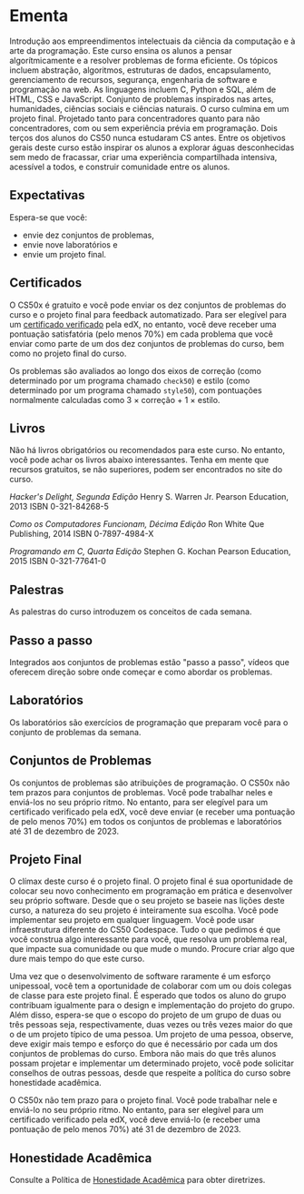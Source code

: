 # Ementa

Introdução aos empreendimentos intelectuais da ciência da computação e à arte da programação. Este curso ensina os alunos a pensar algorítmicamente e a resolver problemas de forma eficiente. Os tópicos incluem abstração, algoritmos, estruturas de dados, encapsulamento, gerenciamento de recursos, segurança, engenharia de software e programação na web. As linguagens incluem C, Python e SQL, além de HTML, CSS e JavaScript. Conjunto de problemas inspirados nas artes, humanidades, ciências sociais e ciências naturais. O curso culmina em um projeto final. Projetado tanto para concentradores quanto para não concentradores, com ou sem experiência prévia em programação. Dois terços dos alunos do CS50 nunca estudaram CS antes. Entre os objetivos gerais deste curso estão inspirar os alunos a explorar águas desconhecidas sem medo de fracassar, criar uma experiência compartilhada intensiva, acessível a todos, e construir comunidade entre os alunos.

## Expectativas

Espera-se que você:

- envie dez conjuntos de problemas,
- envie nove laboratórios e
- envie um projeto final.

## Certificados

O CS50x é gratuito e você pode enviar os dez conjuntos de problemas do curso e o projeto final para feedback automatizado. Para ser elegível para um [certificado verificado](https://www.edx.org/verified-certificate) pela edX, no entanto, você deve receber uma pontuação satisfatória (pelo menos 70%) em cada problema que você enviar como parte de um dos dez conjuntos de problemas do curso, bem como no projeto final do curso.

Os problemas são avaliados ao longo dos eixos de correção (como determinado por um programa chamado `check50`) e estilo (como determinado por um programa chamado `style50`), com pontuações normalmente calculadas como 3 × correção + 1 × estilo.

## Livros

Não há livros obrigatórios ou recomendados para este curso. No entanto, você pode achar os livros abaixo interessantes. Tenha em mente que recursos gratuitos, se não superiores, podem ser encontrados no site do curso.

*Hacker's Delight, Segunda Edição*
Henry S. Warren Jr.
Pearson Education, 2013
ISBN 0-321-84268-5

*Como os Computadores Funcionam, Décima Edição*
Ron White
Que Publishing, 2014
ISBN 0-7897-4984-X

*Programando em C, Quarta Edição*
Stephen G. Kochan
Pearson Education, 2015
ISBN 0-321-77641-0

## Palestras

As palestras do curso introduzem os conceitos de cada semana.

## Passo a passo

Integrados aos conjuntos de problemas estão "passo a passo", vídeos que oferecem direção sobre onde começar e como abordar os problemas.

## Laboratórios

Os laboratórios são exercícios de programação que preparam você para o conjunto de problemas da semana.

## Conjuntos de Problemas

Os conjuntos de problemas são atribuições de programação. O CS50x não tem prazos para conjuntos de problemas. Você pode trabalhar neles e enviá-los no seu próprio ritmo. No entanto, para ser elegível para um certificado verificado pela edX, você deve enviar (e receber uma pontuação de pelo menos 70%) em todos os conjuntos de problemas e laboratórios até 31 de dezembro de 2023.

## Projeto Final

O clímax deste curso é o projeto final. O projeto final é sua oportunidade de colocar seu novo conhecimento em programação em prática e desenvolver seu próprio software. Desde que o seu projeto se baseie nas lições deste curso, a natureza do seu projeto é inteiramente sua escolha. Você pode implementar seu projeto em qualquer linguagem. Você pode usar infraestrutura diferente do CS50 Codespace. Tudo o que pedimos é que você construa algo interessante para você, que resolva um problema real, que impacte sua comunidade ou que mude o mundo. Procure criar algo que dure mais tempo do que este curso.

Uma vez que o desenvolvimento de software raramente é um esforço unipessoal, você tem a oportunidade de colaborar com um ou dois colegas de classe para este projeto final. É esperado que todos os aluno do grupo contribuam igualmente para o design e implementação do projeto do grupo. Além disso, espera-se que o escopo do projeto de um grupo de duas ou três pessoas seja, respectivamente, duas vezes ou três vezes maior do que o de um projeto típico de uma pessoa. Um projeto de uma pessoa, observe, deve exigir mais tempo e esforço do que é necessário por cada um dos conjuntos de problemas do curso. Embora não mais do que três alunos possam projetar e implementar um determinado projeto, você pode solicitar conselhos de outras pessoas, desde que respeite a política do curso sobre honestidade acadêmica.

O CS50x não tem prazo para o projeto final. Você pode trabalhar nele e enviá-lo no seu próprio ritmo. No entanto, para ser elegível para um certificado verificado pela edX, você deve enviá-lo (e receber uma pontuação de pelo menos 70%) até 31 de dezembro de 2023.

## Honestidade Acadêmica

Consulte a Política de [Honestidade Acadêmica](/2023/honesty) para obter diretrizes.

